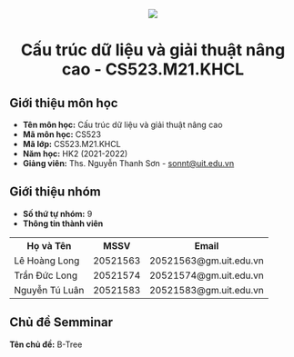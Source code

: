 <p align="center">
   <a href="https://www.uit.edu.vn/">
      <img src="https://i.imgur.com/WmMnSRt.png" border="none">
   </a>
</p>
<h1 align="center">
    Cấu trúc dữ liệu và giải thuật nâng cao - CS523.M21.KHCL
</h1>

<h2>
   Giới thiệu môn học   
</h2>

- **Tên môn học:** Cấu trúc dữ liệu và giải thuật nâng cao 
- **Mã môn học:** CS523
- **Mã lớp:** CS523.M21.KHCL
- **Năm học:** HK2 (2021-2022)
- **Giảng viên:** Ths. Nguyễn Thanh Sơn - sonnt@uit.edu.vn

<h2>
   Giới thiệu nhóm
</h2>

- **Số thứ tự nhóm:** 9
- **Thông tin thành viên**

<table align="center">
      <tr>
       <th>Họ và Tên</th>
       <th>MSSV</th>
       <th>Email</th>
      </tr>
      <tr>
       <td>Lê Hoàng Long</td>
       <td>20521563</td>
       <td>20521563@gm.uit.edu.vn</td>  
      </tr>
      <tr>
       <td>Trần Đức Long</td>
       <td>20521574</td>
       <td>20521574@gm.uit.edu.vn</td>  
      </tr>
      <tr>
       <td>Nguyễn Tú Luân</td>
       <td>20521583</td>
       <td>20521583@gm.uit.edu.vn</td>  
      </tr>
</table>

<h2>
  Chủ đề Semminar
</h2>

 **Tên chủ đề:** B-Tree
